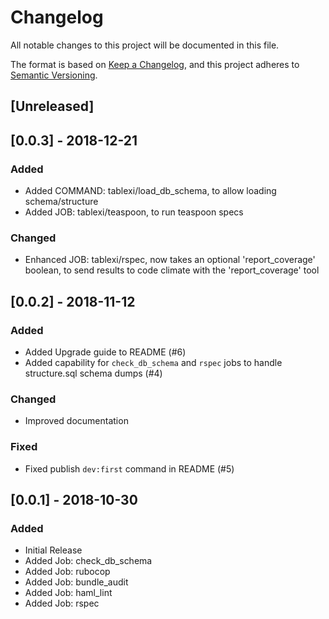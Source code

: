 # Changelog
All notable changes to this project will be documented in this file.

The format is based on [Keep a Changelog](https://keepachangelog.com/en/1.0.0/),
and this project adheres to [Semantic Versioning](https://semver.org/spec/v2.0.0.html).

## [Unreleased]

## [0.0.3] - 2018-12-21

### Added

- Added COMMAND: tablexi/load_db_schema, to allow loading schema/structure
- Added JOB: tablexi/teaspoon, to run teaspoon specs

### Changed

- Enhanced JOB: tablexi/rspec, now takes an optional 'report_coverage' boolean, to send results to code climate with the 'report_coverage' tool

## [0.0.2] - 2018-11-12

### Added

- Added Upgrade guide to README (#6)
- Added capability for `check_db_schema` and `rspec` jobs to handle structure.sql schema dumps (#4)

### Changed

- Improved documentation

### Fixed

- Fixed publish `dev:first` command in README (#5)


## [0.0.1] - 2018-10-30

### Added

- Initial Release
- Added Job: check_db_schema
- Added Job: rubocop
- Added Job: bundle_audit
- Added Job: haml_lint
- Added Job: rspec
